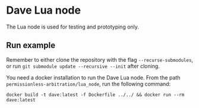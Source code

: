 # Dave Lua node

The Lua node is used for testing and prototyping only.

## Run example

Remember to either clone the repository with the flag `--recurse-submodules`, or run `git submodule update --recursive --init` after cloning.

You need a docker installation to run the Dave Lua node.
From the path `permissionless-arbitration/lua_node`, run the following command:

```
docker build -t dave:latest -f Dockerfile ../../ && docker run --rm dave:latest
```
